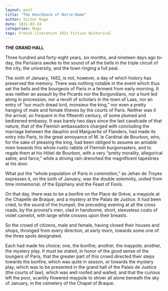 ```yaml
---
layout: post
title: "The Hunchback of Notre-Dame"
author: Victor Hugo
date: 1831-03-24
categories: Hugo
tags: French literature 1831 Fiction Historical
---
```

**THE GRAND HALL**

Three hundred and forty-eight years, six months, and nineteen days ago to-day,
the Parisians awoke to the sound of all the bells in the triple circuit of the
city, the university, and the town ringing a full peal<!--more-->.

The sixth of January, 1482, is not, however, a day of which history has
preserved the memory. There was nothing notable in the event which thus set the
bells and the bourgeois of Paris in a ferment from early morning. It was neither
an assault by the Picards nor the Burgundians, nor a hunt led along in
procession, nor a revolt of scholars in the town of Laas, nor an entry of “our
much dread lord, monsieur the king,” nor even a pretty hanging of male and
female thieves by the courts of Paris. Neither was it the arrival, so frequent
in the fifteenth century, of some plumed and bedizened embassy. It was barely
two days since the last cavalcade of that nature, that of the Flemish
ambassadors charged with concluding the marriage between the dauphin and
Marguerite of Flanders, had made its entry into Paris, to the great annoyance of
M. le Cardinal de Bourbon, who, for the sake of pleasing the king, had been
obliged to assume an amiable mien towards this whole rustic rabble of Flemish
burgomasters, and to regale them at his Hôtel de Bourbon, with a very “pretty
morality, allegorical satire, and farce,” while a driving rain drenched the
magnificent tapestries at his door.

What put the “whole population of Paris in commotion,” as Jehan de Troyes
expresses it, on the sixth of January, was the double solemnity, united from
time immemorial, of the Epiphany and the Feast of Fools.

On that day, there was to be a bonfire on the Place de Grève, a maypole at the
Chapelle de Braque, and a mystery at the Palais de Justice. It had been cried,
to the sound of the trumpet, the preceding evening at all the cross roads, by
the provost’s men, clad in handsome, short, sleeveless coats of violet camelot,
with large white crosses upon their breasts.

So the crowd of citizens, male and female, having closed their houses and shops,
thronged from every direction, at early morn, towards some one of the three
spots designated.

Each had made his choice; one, the bonfire; another, the maypole; another, the
mystery play. It must be stated, in honor of the good sense of the loungers of
Paris, that the greater part of this crowd directed their steps towards the
bonfire, which was quite in season, or towards the mystery play, which was to be
presented in the grand hall of the Palais de Justice (the courts of law), which
was well roofed and walled; and that the curious left the poor, scantily
flowered maypole to shiver all alone beneath the sky of January, in the cemetery
of the Chapel of Braque.
